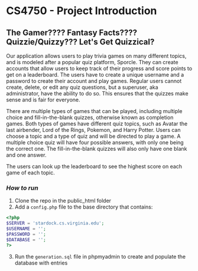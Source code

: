 # CS4750 - Project Introduction
## The Gamer???? Fantasy Facts???? Quizzie/Quizzy??? Let's Get Quizzical?

Our application allows users to play trivia games on many different topics, and is modeled after a popular quiz platform, Sporcle. They can create accounts that allow users to keep track of their progress and score points to get on a leaderboard. The users have to create a unique username and a password to create their account and play games. Regular users cannot create, delete, or edit any quiz questions, but a superuser, aka administrator, have the ability to do so. This ensures that the quizzes make sense and is fair for everyone. 

There are multiple types of games that can be played, including multiple choice and fill-in-the-blank quizzes, otherwise known as completion games. Both types of games have different quiz topics, such as Avatar the last airbender, Lord of the Rings, Pokemon, and Harry Potter. Users can choose a topic and a type of quiz and will be directed to play a game. A multiple choice quiz will have four possible answers, with only one being the correct one. The fill-in-the-blank quizzes will also only have one blank and one answer. 
 
The users can look up the leaderboard to see the highest score on each game of each topic. 

### _How to run_
1. Clone the repo in the public_html folder
2. Add a `config.php` file to the base directory that contains:
```php
<?php
$SERVER = 'stardock.cs.virginia.edu';
$USERNAME = '';
$PASSWORD = '';
$DATABASE = '';
?>
```
3. Run the `generation.sql` file in phpmyadmin to create and populate the database with entries

